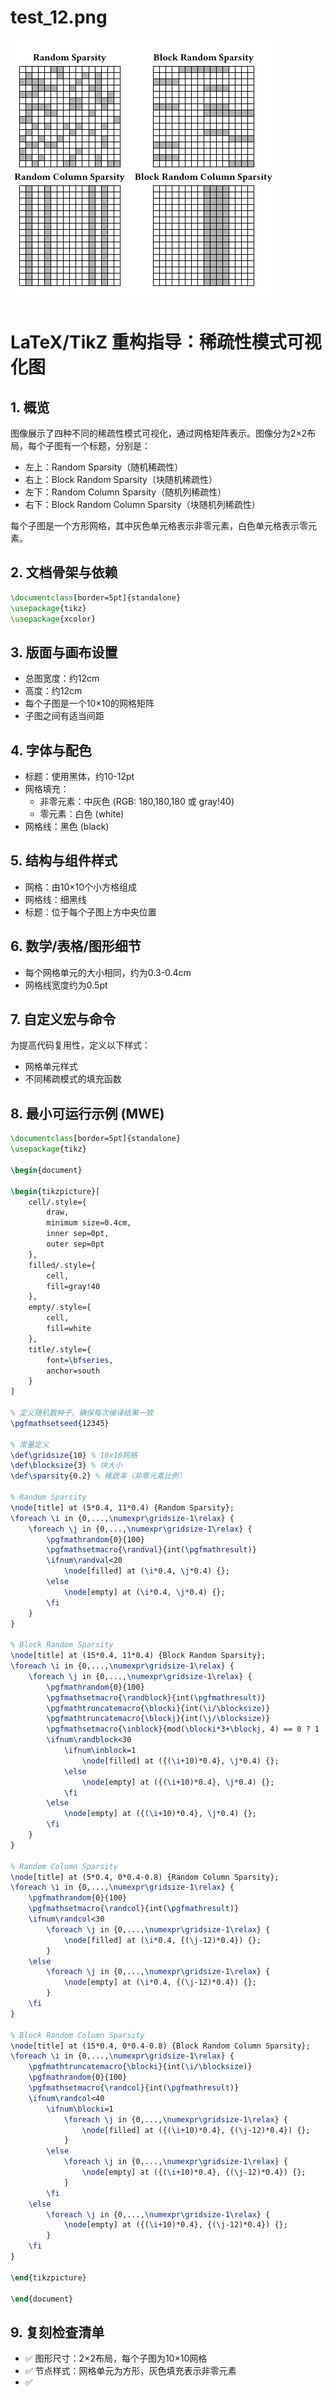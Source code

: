 # test_12.png

![test_12.png](../../../eval_dataset/images/test_12.png)

# LaTeX/TikZ 重构指导：稀疏性模式可视化图

## 1. 概览

图像展示了四种不同的稀疏性模式可视化，通过网格矩阵表示。图像分为2×2布局，每个子图有一个标题，分别是：
- 左上：Random Sparsity（随机稀疏性）
- 右上：Block Random Sparsity（块随机稀疏性）
- 左下：Random Column Sparsity（随机列稀疏性）
- 右下：Block Random Column Sparsity（块随机列稀疏性）

每个子图是一个方形网格，其中灰色单元格表示非零元素，白色单元格表示零元素。

## 2. 文档骨架与依赖

```latex
\documentclass[border=5pt]{standalone}
\usepackage{tikz}
\usepackage{xcolor}
```

## 3. 版面与画布设置

- 总图宽度：约12cm
- 高度：约12cm
- 每个子图是一个10×10的网格矩阵
- 子图之间有适当间距

## 4. 字体与配色

- 标题：使用黑体，约10-12pt
- 网格填充：
  - 非零元素：中灰色 (RGB: 180,180,180 或 gray!40)
  - 零元素：白色 (white)
- 网格线：黑色 (black)

## 5. 结构与组件样式

- 网格：由10×10个小方格组成
- 网格线：细黑线
- 标题：位于每个子图上方中央位置

## 6. 数学/表格/图形细节

- 每个网格单元的大小相同，约为0.3-0.4cm
- 网格线宽度约为0.5pt

## 7. 自定义宏与命令

为提高代码复用性，定义以下样式：
- 网格单元样式
- 不同稀疏模式的填充函数

## 8. 最小可运行示例 (MWE)

```latex
\documentclass[border=5pt]{standalone}
\usepackage{tikz}

\begin{document}

\begin{tikzpicture}[
    cell/.style={
        draw,
        minimum size=0.4cm,
        inner sep=0pt,
        outer sep=0pt
    },
    filled/.style={
        cell,
        fill=gray!40
    },
    empty/.style={
        cell,
        fill=white
    },
    title/.style={
        font=\bfseries,
        anchor=south
    }
]

% 定义随机数种子，确保每次编译结果一致
\pgfmathsetseed{12345}

% 常量定义
\def\gridsize{10} % 10x10网格
\def\blocksize{3} % 块大小
\def\sparsity{0.2} % 稀疏率（非零元素比例）

% Random Sparsity
\node[title] at (5*0.4, 11*0.4) {Random Sparsity};
\foreach \i in {0,...,\numexpr\gridsize-1\relax} {
    \foreach \j in {0,...,\numexpr\gridsize-1\relax} {
        \pgfmathrandom{0}{100}
        \pgfmathsetmacro{\randval}{int(\pgfmathresult)}
        \ifnum\randval<20
            \node[filled] at (\i*0.4, \j*0.4) {};
        \else
            \node[empty] at (\i*0.4, \j*0.4) {};
        \fi
    }
}

% Block Random Sparsity
\node[title] at (15*0.4, 11*0.4) {Block Random Sparsity};
\foreach \i in {0,...,\numexpr\gridsize-1\relax} {
    \foreach \j in {0,...,\numexpr\gridsize-1\relax} {
        \pgfmathrandom{0}{100}
        \pgfmathsetmacro{\randblock}{int(\pgfmathresult)}
        \pgfmathtruncatemacro{\blocki}{int(\i/\blocksize)}
        \pgfmathtruncatemacro{\blockj}{int(\j/\blocksize)}
        \pgfmathsetmacro{\inblock}{mod(\blocki*3+\blockj, 4) == 0 ? 1 : 0}
        \ifnum\randblock<30
            \ifnum\inblock=1
                \node[filled] at ({(\i+10)*0.4}, \j*0.4) {};
            \else
                \node[empty] at ({(\i+10)*0.4}, \j*0.4) {};
            \fi
        \else
            \node[empty] at ({(\i+10)*0.4}, \j*0.4) {};
        \fi
    }
}

% Random Column Sparsity
\node[title] at (5*0.4, 0*0.4-0.8) {Random Column Sparsity};
\foreach \i in {0,...,\numexpr\gridsize-1\relax} {
    \pgfmathrandom{0}{100}
    \pgfmathsetmacro{\randcol}{int(\pgfmathresult)}
    \ifnum\randcol<30
        \foreach \j in {0,...,\numexpr\gridsize-1\relax} {
            \node[filled] at (\i*0.4, {(\j-12)*0.4}) {};
        }
    \else
        \foreach \j in {0,...,\numexpr\gridsize-1\relax} {
            \node[empty] at (\i*0.4, {(\j-12)*0.4}) {};
        }
    \fi
}

% Block Random Column Sparsity
\node[title] at (15*0.4, 0*0.4-0.8) {Block Random Column Sparsity};
\foreach \i in {0,...,\numexpr\gridsize-1\relax} {
    \pgfmathtruncatemacro{\blocki}{int(\i/\blocksize)}
    \pgfmathrandom{0}{100}
    \pgfmathsetmacro{\randcol}{int(\pgfmathresult)}
    \ifnum\randcol<40
        \ifnum\blocki=1
            \foreach \j in {0,...,\numexpr\gridsize-1\relax} {
                \node[filled] at ({(\i+10)*0.4}, {(\j-12)*0.4}) {};
            }
        \else
            \foreach \j in {0,...,\numexpr\gridsize-1\relax} {
                \node[empty] at ({(\i+10)*0.4}, {(\j-12)*0.4}) {};
            }
        \fi
    \else
        \foreach \j in {0,...,\numexpr\gridsize-1\relax} {
            \node[empty] at ({(\i+10)*0.4}, {(\j-12)*0.4}) {};
        }
    \fi
}

\end{tikzpicture}

\end{document}
```

## 9. 复刻检查清单

- ✅ 图形尺寸：2×2布局，每个子图为10×10网格
- ✅ 节点样式：网格单元为方形，灰色填充表示非零元素
- ✅
